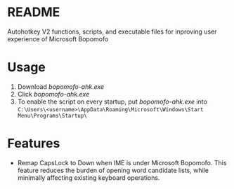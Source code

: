 # README
Autohotkey V2 functions, scripts, and executable files for inproving user experience of Microsoft Bopomofo

# Usage
1. Download *bopomofo-ahk.exe*
2. Click *bopomofo-ahk.exe*
3. To enable the script on every startup, put *bopomofo-ahk.exe* into `C:\Users\<username>\AppData\Roaming\Microsoft\Windows\Start Menu\Programs\Startup\`

# Features
- Remap CapsLock to Down when IME is under Microsoft Bopomofo. This feature reduces the burden of opening word candidate lists, while minimally affecting existing keyboard operations.